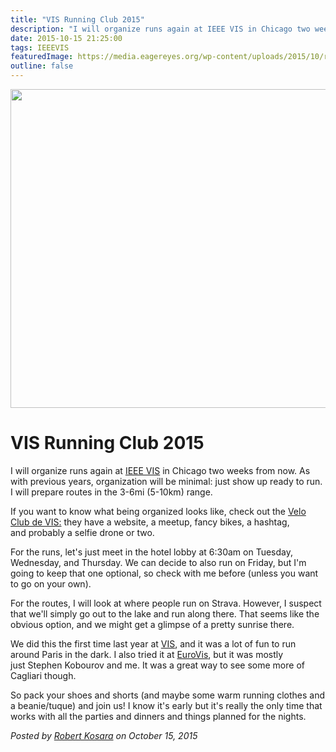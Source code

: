 ```yaml
---
title: "VIS Running Club 2015"
description: "I will organize runs again at IEEE VIS in Chicago two weeks from now. As with previous years, organization will be minimal: just show up ready to run. I will prepare routes in the 3-6mi (5-10km) range."
date: 2015-10-15 21:25:00
tags: IEEEVIS
featuredImage: https://media.eagereyes.org/wp-content/uploads/2015/10/running-teaser.jpg
outline: false
---
```


<p align="center"><img src="https://media.eagereyes.org/wp-content/uploads/2015/10/running-teaser.jpg" alt="" width="825" height="510" /></p>

# VIS Running Club 2015

I will organize runs again at <a href="http://ieeevis.org">IEEE VIS</a> in Chicago two weeks from now. As with previous years, organization will be minimal: just show up ready to run. I will prepare routes in the 3-6mi (5-10km) range.

If you want to know what being organized looks like, check out the <a href="http://www.gicentre.net/velo-club-de-vis/">Velo Club de VIS:</a> they have a website, a meetup, fancy bikes, a hashtag, and probably a selfie drone or two.

For the runs, let's just meet in the hotel lobby at 6:30am on Tuesday, Wednesday, and Thursday. We can decide to also run on Friday, but I'm going to keep that one optional, so check with me before (unless you want to go on your own).

For the routes, I will look at where people run on Strava. However, I suspect that we'll simply go out to the lake and run along there. That seems like the obvious option, and we might get a glimpse of a pretty sunrise there.

We did this the first time last year at <a href="/blog/2014/vis-2014-monday">VIS</a>, and it was a lot of fun to run around Paris in the dark. I also tried it at <a href="/blog/2015/report-eurovis-2015">EuroVis</a>, but it was mostly just Stephen Kobourov and me. It was a great way to see some more of Cagliari though.

So pack your shoes and shorts (and maybe some warm running clothes and a beanie/tuque) and join us! I know it's early but it's really the only time that works with all the parties and dinners and things planned for the nights.


_Posted by <a href="/about">Robert Kosara</a> on October 15, 2015_


